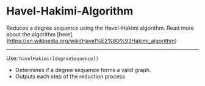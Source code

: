 # Havel-Hakimi-Algorithm
Reduces a degree sequence using the Havel-Hakimi algorithm. Read more about the algorithm [here].(https://en.wikipedia.org/wiki/Havel%E2%80%93Hakimi_algorithm)
______________________________________________________________
Use:
`havelHakimi([degreeSequence])`

- Determines if a degree sequence forms a valid graph.
- Outputs each step of the reduction process
